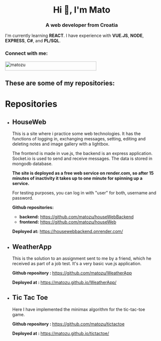<h1 align="center">Hi 👋, I'm Mato</h1>
<h3 align="center">A web developer from Croatia</h3>

<p> I'm currently learning <b>REACT</b>. I have experience with <b>VUE.JS</b>, <b>NODE</b>, <b>EXPRESS</b>, <b>C#</b>, and <b>PL/SQL</b>. </p>

<h3 align="left">Connect with me:</h3>
<p align="left">
<a href="https://www.codewars.com/users/matozu" target="blank"><img align="center" src="https://www.codewars.com/users/matozu/badges/large" alt="matozu" height="30" width="300" /></a>
</p>

<h2>These are some of my repositories: </h2>
<h1>Repositories</h1>
    <ul>
      <li>
        <h2>HouseWeb</h2>
        <p>
          This is a site where i practice some web technologies. It has the
          functions of logging in, exchanging messages, setting, editing and
          deleting notes and image gallery with a lightbox.
        </p>
        <p>
          The frontend is made in vue.js, the backend is an express application.
          Socket.io is used to send and receive messages. The data is stored in mongodb database. 
        </p>
        <p>
          <b>The site is deployed as a free web service on render.com, so after 15
          minutes of inactivity it takes up to one minute for spinning up a
          service.</b>
        </p>
        <p>
          For testing purposes, you can log in with "user" for both, username
          and password.
        </p>
        <p><b>Github repositories:</b></p>
        <ul>
          <li>
            <b>backend:</b>
            <a href="https://github.com/matozu/houseWebBackend" target="_blank"
              >https://github.com/matozu/houseWebBackend</a
            >
          </li>
          <li>
            <b>frontend:</b>
            <a href="https://github.com/matozu/houseWeb" target="_blank"
              >https://github.com/matozu/houseWeb</a
            >
          </li>
        </ul>
        <p>
          <b>Deployed at:</b>
          <a href="https://housewebbackend.onrender.com/" target="_blank"
            >https://housewebbackend.onrender.com/</a
          >
        </p>
      </li>
      <li>
        <h2>WeatherApp</h2>
        <p>
          This is the solution to an assignment sent to me by a friend, which he
          received as part of a job test. It's a very basic vue.js application.
        </p>
        <p>
          <b>Github repository : </b>
          <a href="https://github.com/matozu/WeatherApp" target="_blank"
            >https://github.com/matozu/WeatherApp</a
          >
        </p>
        <p>
          <b>Deployed at : </b>
          <a href="https://matozu.github.io/WeatherApp/" target="_blank"
            >https://matozu.github.io/WeatherApp/</a
          >
        </p>
      </li>
      <li>
        <h2>Tic Tac Toe</h2>
        <p>
          Here I have implemented the minimax algorithm for the tic-tac-toe
          game.
        </p>
        <p>
          <b>Github repository : </b>
          <a href="https://github.com/matozu/tictactoe" target="_blank"
            >https://github.com/matozu/tictactoe</a
          >
        </p>
        <p>
          <b>Deployed at : </b>
          <a href="https://matozu.github.io/tictactoe/" target="_blank"
            >https://matozu.github.io/tictactoe/
          </a>
        </p>
      </li>
    </ul>





<!--
**matozu/matozu** is a ✨ _special_ ✨ repository because its `README.md` (this file) appears on your GitHub profile.



Here are some ideas to get you started:

- 🔭 I’m currently working on ...
- 🌱 I’m currently learning ...
- 👯 I’m looking to collaborate on ...
- 🤔 I’m looking for help with ...
- 💬 Ask me about ...
- 📫 How to reach me: ...
- 😄 Pronouns: ...
- ⚡ Fun fact: ...
-->
